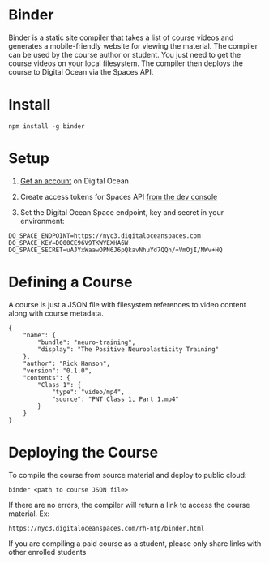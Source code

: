 # Binder

Binder is a static site compiler that takes a list of course videos and generates a mobile-friendly website for viewing the material. The compiler can be used by the course author or student. You just need to get the course videos on your local filesystem. The compiler then deploys the course to Digital Ocean via the Spaces API.

# Install

```
npm install -g binder
```

# Setup

1. [Get an account](https://cloud.digitalocean.com/registrations/new) on Digital Ocean

2. Create access tokens for Spaces API [from the dev console](https://cloud.digitalocean.com/account/api/tokens)

3. Set the Digital Ocean Space endpoint, key and secret in your environment:

```
DO_SPACE_ENDPOINT=https://nyc3.digitaloceanspaces.com
DO_SPACE_KEY=DO00CE96V9TKWYEXHA6W
DO_SPACE_SECRET=uAJYxWaawOPN6J6pQkavNhuYd7QQh/+VmOjI/NWv+HQ
```

# Defining a Course

A course is just a JSON file with filesystem references to video content along with course metadata.

```
{ 
    "name": { 
        "bundle": "neuro-training",
        "display": "The Positive Neuroplasticity Training"
    },
    "author": "Rick Hanson",
    "version": "0.1.0",
    "contents": { 
        "Class 1": { 
            "type": "video/mp4",
            "source": "PNT Class 1, Part 1.mp4"
        }
    }
}
```

# Deploying the Course

To compile the course from source material and deploy to public cloud: 

```
binder <path to course JSON file>
```

If there are no errors, the compiler will return a link to access the course material. Ex: 

```
https://nyc3.digitaloceanspaces.com/rh-ntp/binder.html
```
If you are compiling a paid course as a student, please only share links with other enrolled students
